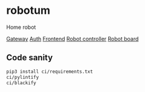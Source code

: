 # robotum

Home robot

[Gateway](app/be/gateway/README.md)
[Auth](app/be/auth/README.md)
[Frontend](app/fe/README.md)
[Robot controller](robot/robotcontroller/README.md)
[Robot board](robot/robotboard/README.md)

## Code sanity

```bash
pip3 install ci/requirements.txt
ci/pylintify
ci/blackify
```
